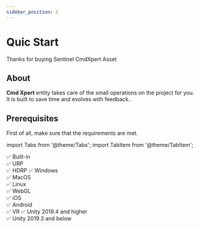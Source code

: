 ```yaml
---
sidebar_position: 1
---
```


# Quic Start

Thanks for buying Sentinel CmdXpert Asset

## About

**Cmd Xpert** entity takes care of the small operations on the project for you. It is built to save time and evolves with feedback..

## Prerequisites

First of all, make sure that the requirements are met.

import Tabs from '@theme/Tabs';
import TabItem from '@theme/TabItem';

<Tabs className="unique-tabs">
  <TabItem value="Render pipeline compatibility"> 
    ✅ Built-in <br /> 
    ✅ URP <br />  
    ✅ HDRP
  </TabItem>
  <TabItem value="Platform">
    ✅ Windows <br /> 
    ✅ MacOS <br /> 
    ✅ Linux <br /> 
    ✅ WebGL <br /> 
    ✅ iOS <br /> 
    ✅ Android <br /> 
    ✅ VR
  </TabItem>
  <TabItem value="Unity Version">
    ✅ Unity 2019.4 and higher <br /> 
    ✅ Unity 2019.3 and below
  </TabItem>
</Tabs>
